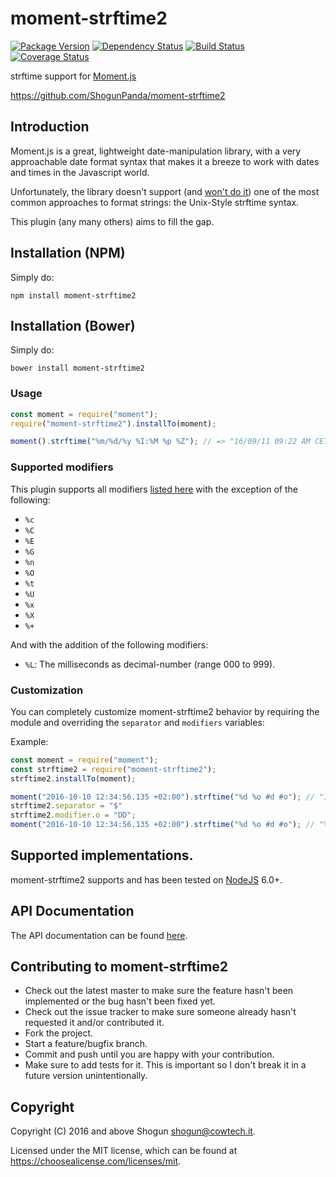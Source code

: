 # moment-strftime2

[![Package Version](https://img.shields.io/npm/v/moment-strftime2.svg)](https://npmjs.com/package/moment-strftime2)
[![Dependency Status](https://img.shields.io/gemnasium/ShogunPanda/moment-strftime2.svg)](https://gemnasium.com/ShogunPanda/moment-strftime2)
[![Build Status](https://img.shields.io/travis/ShogunPanda/moment-strftime2.svg)](http://travis-ci.org/ShogunPanda/moment-strftime2)
[![Coverage Status](https://img.shields.io/coveralls/github/ShogunPanda/moment-strftime2.svg)](https://coveralls.io/github/ShogunPanda/moment-strftime2)

strftime support for [Moment.js](http://momentjs.com/)

https://github.com/ShogunPanda/moment-strftime2

## Introduction

Moment.js is a great, lightweight date-manipulation library, with a very approachable date format syntax that makes it a breeze to work with dates and times in the Javascript world.

Unfortunately, the library doesn't support (and [won't do it](https://github.com/moment/moment/issues/49)) one of the most common approaches to format strings: the Unix-Style strftime syntax.
 
This plugin (any many others) aims to fill the gap.

## Installation (NPM)

Simply do:

```
npm install moment-strftime2
```

## Installation (Bower)

Simply do:

```
bower install moment-strftime2
```

### Usage

```javascript
const moment = require("moment");
require("moment-strftime2").installTo(moment);

moment().strftime("%m/%d/%y %I:%M %p %Z"); // => "16/09/11 09:22 AM CET"
```

### Supported modifiers

This plugin supports all modifiers [listed here](http://man7.org/linux/man-pages/man3/strftime.3.html) with the exception of the following:
 
* `%c`
* `%C`
* `%E`
* `%G`
* `%n`
* `%O`
* `%t`
* `%U`
* `%x`
* `%X`
* `%+`

And with the addition of the following modifiers:

* `%L`: The milliseconds as decimal-number (range 000 to 999).

### Customization

You can completely customize moment-strftime2 behavior by requiring the module and overriding the `separator` and `modifiers` variables:

Example:

```javascript
const moment = require("moment");
const strftime2 = require("moment-strftime2");
strftime2.installTo(moment);

moment("2016-10-10 12:34:56.135 +02:00").strftime("%d %o #d #o"); // "10 %o #d #o"
strftime2.separator = "$"
strftime2.modifier.o = "DD";
moment("2016-10-10 12:34:56.135 +02:00").strftime("%d %o #d #o"); // "%d %o 10 10"
```

## Supported implementations.

moment-strftime2 supports and has been tested on [NodeJS](http://nodejs.org) 6.0+.

## API Documentation

The API documentation can be found [here](https://shogunpanda.github.io/moment-strftime2).

## Contributing to moment-strftime2

* Check out the latest master to make sure the feature hasn't been implemented or the bug hasn't been fixed yet.
* Check out the issue tracker to make sure someone already hasn't requested it and/or contributed it.
* Fork the project.
* Start a feature/bugfix branch.
* Commit and push until you are happy with your contribution.
* Make sure to add tests for it. This is important so I don't break it in a future version unintentionally.

## Copyright

Copyright (C) 2016 and above Shogun <shogun@cowtech.it>.

Licensed under the MIT license, which can be found at https://choosealicense.com/licenses/mit.
